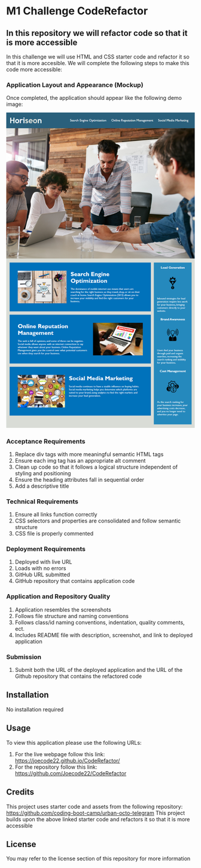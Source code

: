 # M1 Challenge CodeRefactor

## In this repository we will refactor code so that it is more accessible

In this challenge we will use HTML and CSS starter code and refactor it so that it is more accesible.
We will complete the following steps to make this code more accessible:

### Application Layout and Appearance (Mockup)

Once completed, the application should appear like the following demo image:

![Application Demo](assets/images/demo.png)

### Acceptance Requirements

1. Replace div tags with more meaningful semantic HTML tags
2. Ensure each img tag has an appropriate alt comment
3. Clean up code so that it follows a logical structure independent of styling and positioning
4. Ensure the heading attributes fall in sequential order
5. Add a descriptive title

### Technical Requirements

1. Ensure all links function correctly
2. CSS selectors and properties are consolidated and follow semantic structure
3. CSS file is properly commented

### Deployment Requirements

1. Deployed with live URL
2. Loads with no errors
3. GitHub URL submitted
4. GitHub repository that contains application code

### Application and Repository Quality

1. Application resembles the screenshots
2. Follows file structure and naming conventions
3. Follows class/id naming conventions, indentation, quality comments, ect.
4. Includes README file with description, screenshot, and link to deployed application

### Submission

1. Submit both the URL of the deployed application and the URL of the Github repository that contains the refactored code

## Installation

No installation required

## Usage

To view this application please use the following URLs:

1. For the live webpage follow this link: https://joecode22.github.io/CodeRefactor/
2. For the repository follow this link: https://github.com/Joecode22/CodeRefactor

## Credits

This project uses starter code and assets from the following repository:
https://github.com/coding-boot-camp/urban-octo-telegram
This project builds upon the above linked starter code and refactors it so that it is more accessible

## License

You may refer to the license section of this repository for more information

